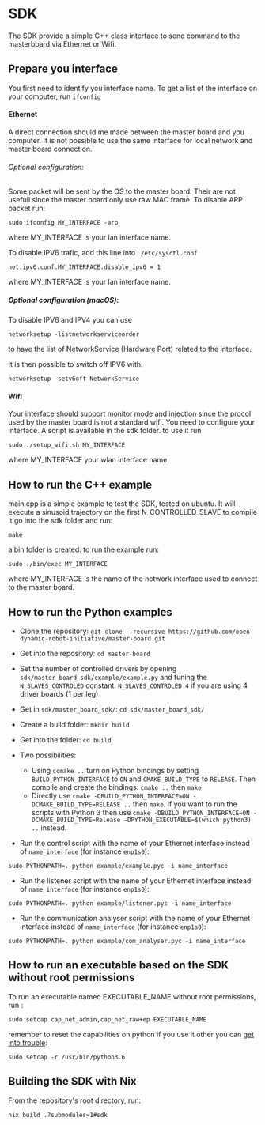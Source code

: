 # SDK

The SDK provide a simple C++ class interface to send command to the masterboard via Ethernet or Wifi.

## Prepare you interface

You first need to identify you interface name. To get a list of the interface on your computer, run `ifconfig`

#### Ethernet

A direct connection should me made between the master board and you computer. It is not possible to use the same interface for local network and master board connection.

###### Optional configuration:

Some packet will be sent by the OS to the master board. Their are not usefull since the master board only use raw MAC frame.
To disable ARP packet run:

```
sudo ifconfig MY_INTERFACE -arp
```

where MY_INTERFACE is your lan interface name.

To disable IPV6 trafic, add this line into ` /etc/sysctl.conf`

```
net.ipv6.conf.MY_INTERFACE.disable_ipv6 = 1
```

where MY_INTERFACE is your lan interface name.

##### Optional configuration (macOS):

To disable IPV6 and IPV4 you can use

```
networksetup -listnetworkserviceorder
```

to have the list of NetworkService (Hardware Port) related to the interface.

It is then possible to switch off IPV6 with:

```
networksetup -setv6off NetworkService
```

#### Wifi

Your interface should support monitor mode and injection since the procol used by the master board is not a standard wifi.
You need to configure your interface. A script is available in the sdk folder. to use it run

```
sudo ./setup_wifi.sh MY_INTERFACE
```

where MY_INTERFACE your wlan interface name.

## How to run the C++ example

main.cpp is a simple example to test the SDK, tested on ubuntu.
It will execute a sinusoid trajectory on the first N_CONTROLLED_SLAVE
to compile it go into the sdk folder and run:

```
make
```

a bin folder is created.
to run the example run:

```
sudo ./bin/exec MY_INTERFACE
```

where MY_INTERFACE is the name of the network interface used to connect to the master board.

## How to run the Python examples

- Clone the repository: `git clone --recursive https://github.com/open-dynamic-robot-initiative/master-board.git`

- Get into the repository: `cd master-board`

- Set the number of controlled drivers by opening `sdk/master_board_sdk/example/example.py` and tuning the `N_SLAVES_CONTROLED` constant: `N_SLAVES_CONTROLED 4` if you are using 4 driver boards (1 per leg)

- Get in `sdk/master_board_sdk/`: `cd sdk/master_board_sdk/`

- Create a build folder: `mkdir build`

- Get into the folder: `cd build`

- Two possibilities:

  - Using `ccmake ..` turn on Python bindings by setting `BUILD_PYTHON_INTERFACE` to `ON` and `CMAKE_BUILD_TYPE` to `RELEASE`. Then compile and create the bindings: `cmake ..` then `make`
  - Directly use `cmake -DBUILD_PYTHON_INTERFACE=ON -DCMAKE_BUILD_TYPE=RELEASE ..` then `make`. If you want to run the scripts with Python 3 then use `cmake -DBUILD_PYTHON_INTERFACE=ON -DCMAKE_BUILD_TYPE=Release -DPYTHON_EXECUTABLE=$(which python3) ..` instead.

- Run the control script with the name of your Ethernet interface instead of `name_interface` (for instance `enp1s0`):

`sudo PYTHONPATH=. python example/example.pyc -i name_interface`

- Run the listener script with the name of your Ethernet interface instead of `name_interface` (for instance `enp1s0`):

`sudo PYTHONPATH=. python example/listener.pyc -i name_interface`

- Run the communication analyser script with the name of your Ethernet interface instead of `name_interface` (for instance `enp1s0`):

`sudo PYTHONPATH=. python example/com_analyser.pyc -i name_interface`

## How to run an executable based on the SDK without root permissions

To run an executable named EXECUTABLE_NAME without root permissions, run :

```
sudo setcap cap_net_admin,cap_net_raw+ep EXECUTABLE_NAME
```

remember to reset the capabilities on python if you use it other you can [get into trouble](https://answers.ros.org/question/366380/ubuntu1804ros2-dashing-failed-to-load-entry-point-issue/):

```
sudo setcap -r /usr/bin/python3.6
```

## Building the SDK with Nix

From the repository's root directory, run:

```
nix build .?submodules=1#sdk
```
